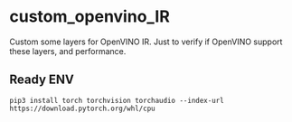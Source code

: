 # custom_openvino_IR
Custom some layers for OpenVINO IR. Just to verify if OpenVINO support these layers, and performance.

## Ready ENV

```
pip3 install torch torchvision torchaudio --index-url https://download.pytorch.org/whl/cpu
```
